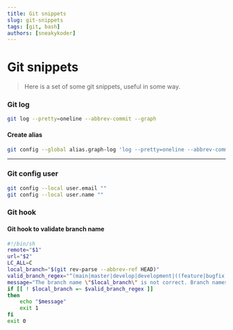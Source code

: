 ```yaml
---
title: Git snippets
slug: git-snippets
tags: [git, bash]
authors: [sneakykoder]
---
```

# Git snippets
> Here is a set of some git snippets, useful in some way.

### Git log
```bash
git log --pretty=oneline --abbrev-commit --graph
```
#### Create alias 
```bash
git config --global alias.graph-log 'log --pretty=oneline --abbrev-commit --graph'
```
---
### Git config user
```bash
git config --local user.email ""
git config --local user.name ""
```

### Git hook
#### Git hook to validate branch name
```bash
#!/bin/sh
remote="$1"
url="$2"
LC_ALL=C
local_branch="$(git rev-parse --abbrev-ref HEAD)"
valid_branch_regex="^(main|master|develop|development|((feature|bugfix|bug-fix|bug|fix|release|hotfix|hot-fix)+\/{1,1}[a-zA-Z0-9_.-]+))$"
message="The branch name \"$local_branch\" is not correct. Branch names must accomplish the following convention: \"$valid_branch_regex\". The branch should be renamed a valid name and try again."
if [[ ! $local_branch =~ $valid_branch_regex ]]
then
    echo "$message"
    exit 1
fi
exit 0
```
